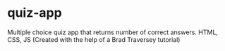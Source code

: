 # quiz-app
Multiple choice quiz app that returns number of correct answers.  HTML, CSS, JS (Created with the help of a Brad Traversey tutorial)
